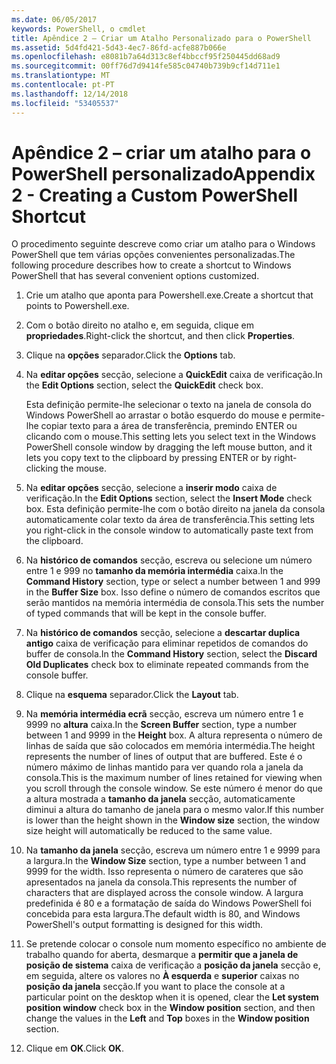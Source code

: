 ```yaml
---
ms.date: 06/05/2017
keywords: PowerShell, o cmdlet
title: Apêndice 2 – Criar um Atalho Personalizado para o PowerShell
ms.assetid: 5d4fd421-5d43-4ec7-86fd-acfe887b066e
ms.openlocfilehash: e8081b7a64d313c8ef4bbccf95f250445dd68ad9
ms.sourcegitcommit: 00ff76d7d9414fe585c04740b739b9cf14d711e1
ms.translationtype: MT
ms.contentlocale: pt-PT
ms.lasthandoff: 12/14/2018
ms.locfileid: "53405537"
---
```

# <a name="appendix-2---creating-a-custom-powershell-shortcut"></a><span data-ttu-id="1a26b-103">Apêndice 2 – criar um atalho para o PowerShell personalizado</span><span class="sxs-lookup"><span data-stu-id="1a26b-103">Appendix 2 - Creating a Custom PowerShell Shortcut</span></span>

<span data-ttu-id="1a26b-104">O procedimento seguinte descreve como criar um atalho para o Windows PowerShell que tem várias opções convenientes personalizadas.</span><span class="sxs-lookup"><span data-stu-id="1a26b-104">The following procedure describes how to create a shortcut to Windows PowerShell that has several convenient options customized.</span></span>

1. <span data-ttu-id="1a26b-105">Crie um atalho que aponta para Powershell.exe.</span><span class="sxs-lookup"><span data-stu-id="1a26b-105">Create a shortcut that points to Powershell.exe.</span></span>

2. <span data-ttu-id="1a26b-106">Com o botão direito no atalho e, em seguida, clique em **propriedades**.</span><span class="sxs-lookup"><span data-stu-id="1a26b-106">Right-click the shortcut, and then click **Properties**.</span></span>

3. <span data-ttu-id="1a26b-107">Clique na **opções** separador.</span><span class="sxs-lookup"><span data-stu-id="1a26b-107">Click the **Options** tab.</span></span>

4. <span data-ttu-id="1a26b-108">Na **editar opções** secção, selecione a **QuickEdit** caixa de verificação.</span><span class="sxs-lookup"><span data-stu-id="1a26b-108">In the **Edit Options** section, select the **QuickEdit** check box.</span></span>

    <span data-ttu-id="1a26b-109">Esta definição permite-lhe selecionar o texto na janela de consola do Windows PowerShell ao arrastar o botão esquerdo do mouse e permite-lhe copiar texto para a área de transferência, premindo ENTER ou clicando com o mouse.</span><span class="sxs-lookup"><span data-stu-id="1a26b-109">This setting lets you select text in the Windows PowerShell console window by dragging the left mouse button, and it lets you copy text to the clipboard by pressing ENTER or by right-clicking the mouse.</span></span>

5. <span data-ttu-id="1a26b-110">Na **editar opções** secção, selecione a **inserir modo** caixa de verificação.</span><span class="sxs-lookup"><span data-stu-id="1a26b-110">In the **Edit Options** section, select the **Insert Mode** check box.</span></span> <span data-ttu-id="1a26b-111">Esta definição permite-lhe com o botão direito na janela da consola automaticamente colar texto da área de transferência.</span><span class="sxs-lookup"><span data-stu-id="1a26b-111">This setting lets you right-click in the console window to automatically paste text from the clipboard.</span></span>

6. <span data-ttu-id="1a26b-112">Na **histórico de comandos** secção, escreva ou selecione um número entre 1 e 999 no **tamanho da memória intermédia** caixa.</span><span class="sxs-lookup"><span data-stu-id="1a26b-112">In the **Command History** section, type or select a number between 1 and 999 in the **Buffer Size** box.</span></span> <span data-ttu-id="1a26b-113">Isso define o número de comandos escritos que serão mantidos na memória intermédia de consola.</span><span class="sxs-lookup"><span data-stu-id="1a26b-113">This sets the number of typed commands that will be kept in the console buffer.</span></span>

7. <span data-ttu-id="1a26b-114">Na **histórico de comandos** secção, selecione a **descartar duplica antigo** caixa de verificação para eliminar repetidos de comandos do buffer de consola.</span><span class="sxs-lookup"><span data-stu-id="1a26b-114">In the **Command History** section, select the **Discard Old Duplicates** check box to eliminate repeated commands from the console buffer.</span></span>

8. <span data-ttu-id="1a26b-115">Clique na **esquema** separador.</span><span class="sxs-lookup"><span data-stu-id="1a26b-115">Click the **Layout** tab.</span></span>

9. <span data-ttu-id="1a26b-116">Na **memória intermédia ecrã** secção, escreva um número entre 1 e 9999 no **altura** caixa.</span><span class="sxs-lookup"><span data-stu-id="1a26b-116">In the **Screen Buffer** section, type a number between 1 and 9999 in the **Height** box.</span></span> <span data-ttu-id="1a26b-117">A altura representa o número de linhas de saída que são colocados em memória intermédia.</span><span class="sxs-lookup"><span data-stu-id="1a26b-117">The height represents the number of lines of output that are buffered.</span></span> <span data-ttu-id="1a26b-118">Este é o número máximo de linhas mantido para ver quando rola a janela da consola.</span><span class="sxs-lookup"><span data-stu-id="1a26b-118">This is the maximum number of lines retained for viewing when you scroll through the console window.</span></span> <span data-ttu-id="1a26b-119">Se este número é menor do que a altura mostrada a **tamanho da janela** secção, automaticamente diminui a altura do tamanho de janela para o mesmo valor.</span><span class="sxs-lookup"><span data-stu-id="1a26b-119">If this number is lower than the height shown in the **Window size** section, the window size height will automatically be reduced to the same value.</span></span>

10. <span data-ttu-id="1a26b-120">Na **tamanho da janela** secção, escreva um número entre 1 e 9999 para a largura.</span><span class="sxs-lookup"><span data-stu-id="1a26b-120">In the **Window Size** section, type a number between 1 and 9999 for the width.</span></span> <span data-ttu-id="1a26b-121">Isso representa o número de carateres que são apresentados na janela da consola.</span><span class="sxs-lookup"><span data-stu-id="1a26b-121">This represents the number of characters that are displayed across the console window.</span></span> <span data-ttu-id="1a26b-122">A largura predefinida é 80 e a formatação de saída do Windows PowerShell foi concebida para esta largura.</span><span class="sxs-lookup"><span data-stu-id="1a26b-122">The default width is 80, and Windows PowerShell's output formatting is designed for this width.</span></span>

11. <span data-ttu-id="1a26b-123">Se pretende colocar o console num momento específico no ambiente de trabalho quando for aberta, desmarque a **permitir que a janela de posição de sistema** caixa de verificação a **posição da janela** secção e, em seguida, altere os valores no  **À esquerda** e **superior** caixas no **posição da janela** secção.</span><span class="sxs-lookup"><span data-stu-id="1a26b-123">If you want to place the console at a particular point on the desktop when it is opened, clear the **Let system position window** check box in the **Window position** section, and then change the values in the **Left** and **Top** boxes in the **Window position** section.</span></span>

12. <span data-ttu-id="1a26b-124">Clique em **OK**.</span><span class="sxs-lookup"><span data-stu-id="1a26b-124">Click **OK**.</span></span>